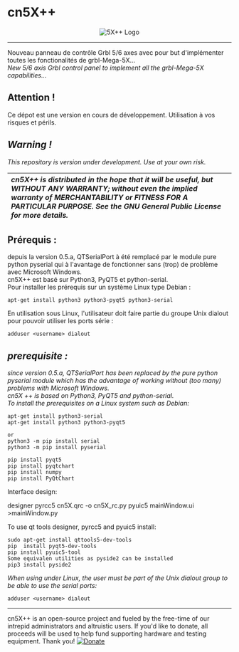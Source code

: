 # cn5X++

<p align="center">
  <img src="https://github.com/fra589/cn5X/blob/master/images/XYZAB.svg" alt="5X++ Logo" />
</p>  

-------------

Nouveau panneau de contrôle Grbl 5/6 axes avec pour but d'implémenter toutes les fonctionalités de grbl-Mega-5X...  
*New 5/6 axis Grbl control panel to implement all the grbl-Mega-5X capabilities...*  
  
## Attention !  
Ce dépot est une version en cours de développement. Utilisation à vos risques et périls.
  
## *Warning !*  
*This repository is version under development. Use at your own risk.*  
  
  
| *cn5X++ is distributed in the hope that it will be useful, but WITHOUT ANY WARRANTY; without even the implied warranty of MERCHANTABILITY or FITNESS FOR A PARTICULAR PURPOSE.  See the GNU General Public License for more details.* |
| :--- |
  
  
## Prérequis :  
depuis la version 0.5.a, QTSerialPort à été remplacé par le module pure python pyserial qui à l'avantage de fonctionner sans (trop) de problème avec Microsoft Windows.  
cn5X++ est basé sur Python3, PyQT5 et python-serial.  
Pour installer les prérequis sur un système Linux type Debian :  
```
apt-get install python3 python3-pyqt5 python3-serial
```
En utilisation sous Linux, l'utilisateur doit faire partie du groupe Unix dialout pour pouvoir utiliser les ports série :  
```
adduser <username> dialout
```
  
## *prerequisite :*  
*since version 0.5.a, QTSerialPort has been replaced by the pure python pyserial module which has the advantage of working without (too many) problems with Microsoft Windows.*  
*cn5X ++ is based on Python3, PyQT5 and python-serial.*  
*To install the prerequisites on a Linux system such as Debian:*  
```
apt-get install python3-serial
apt-get install python3 python3-pyqt5

or  
python3 -m pip install serial
python3 -m pip install pyserial

pip install pyqt5
pip install pyqtchart
pip install numpy
pip install PyQtChart
```

Interface design:

designer
pyrcc5 cn5X.qrc -o cn5X_rc.py 
pyuic5 mainWindow.ui >mainWindow.py 



To use qt tools  designer, pyrcc5 and pyuic5 install:
```
sudo apt-get install qttools5-dev-tools
pip  install pyqt5-dev-tools
pip install pyuic5-tool
Some equivalen utilities as pyside2 can be installed
pip3 install pyside2

```
*When using under Linux, the user must be part of the Unix dialout group to be able to use the serial ports:*  
```
adduser <username> dialout
```
  
-------------
cn5X++ is an open-source project and fueled by the free-time of our intrepid administrators and altruistic users. If you'd like to donate, all proceeds will be used to help fund supporting hardware and testing equipment. Thank you! [![Donate](https://www.paypalobjects.com/en_US/i/btn/btn_donate_LG.gif)](https://www.paypal.com/donate/?business=CZZN52UPPVHCW&no_recurring=0&item_name=Grbl-Mega-5X+%26+cn5X%2B%2B+donations&currency_code=EUR)
